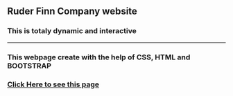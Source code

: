 ## Ruder Finn Company website
### This is totaly dynamic and interactive
<hr>

### This webpage create with the help of CSS, HTML and BOOTSTRAP
### [Click Here to see this page](https://subratgoogle.github.io/ruder-finn-website/)
